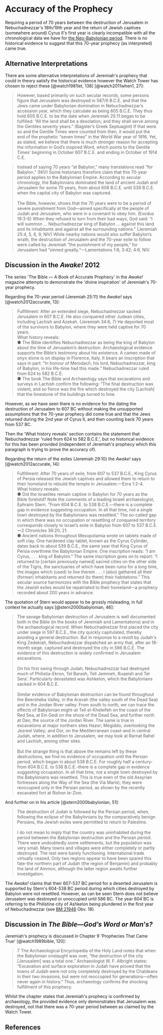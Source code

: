 # Accuracy of the Prophecy

Requiring a period of 70 years between the destruction of Jerusalem in Nebuchadnezzar's 18th/19th year and the return of
Jewish captives (somewhere around) Cyrus II's first year is clearly incompatible with all the chronological data we have
for [the Neo-Babylonian period](../../standard/standard.md). There is no historical evidence to suggest that this
70-year prophecy (as interpreted) came true.

## Alternative Interpretations

There are some alternative interpretations of Jeremiah's prophecy that could in theory satisfy the historical evidence
however the Watch Tower has chosen to reject these [@watch1981let, 138] [@watch2011when1, 27]:

> However, based primarily on such secular records, some persons figure that Jerusalem was destroyed in 587/6 B.C.E. and
> that the Jews came under Babylonian domination in Nebuchadnezzar’s accession year, which they calculate as being 605
> B.C.E. They thus hold 605 B.C.E. to be the date when Jeremiah 25:11 began to be fulfilled: “All the land shall be a
> desolation; and they shall serve among the Gentiles seventy years.” (Bagster’s Greek Septuagint) If that were so and
> the Gentile Times were counted from then, it would put the end of the prophetic “seven times” in the World War year
> of 1916. Yet, as stated, we believe that there is much stronger reason for accepting the information in God’s inspired
> Word, which points to the Gentile Times’ beginning in October 607 B.C.E. and ending in October of 1914 C.E.

> Instead of saying 70 years “at Babylon,” many translations read “for Babylon.” (NIV) Some historians therefore claim
> that this 70-year period applies to the Babylonian Empire. According to secular chronology, the Babylonians dominated
> the land of ancient Judah and Jerusalem for some 70 years, from about 609 B.C.E. until 539 B.C.E. when the capital
> city of Babylon was captured. <br><br> The Bible, however, shows that the 70 years were to be a period of severe
> punishment from God—aimed specifically at the people of Judah and Jerusalem, who were in a covenant to obey him.
> (Exodus 19:3-6) When they refused to turn from their bad ways, God said: “I will summon ... Nebuchadnezzar king of
> Babylon ... against this land and its inhabitants and against all the surrounding nations.” (Jeremiah 25:4, 5, 8, 9,
> NIV) While nearby nations would also suffer Babylon’s wrath, the destruction of Jerusalem and the 70-year exile to
> follow were called by Jeremiah “the punishment of my people,” for Jerusalem had “sinned greatly.”—Lamentations 1:8;
> 3:42; 4:6, NIV.

## Discussion in the _Awake!_ 2012

The series 'The Bible — A Book of Accurate Prophecy' in the _Awake!_ magazine attempts to demonstrate the 'divine
inspiration' of Jeremiah's 70-year prophecy.

Regarding the 70-year period (Jeremiah 25:11) the _Awake!_ says [@watch2012accurate, 13]:

> Fulfillment: After an extended siege, Nebuchadnezzar sacked Jerusalem in 607 B.C.E. He also conquered other Judean
> cities, including Lachish and Azekah. (Jeremiah 34:6, 7) He deported most of the survivors to Babylon, where they were
> held captive for 70 years.<br> What history reveals:<br> ● The Bible identifies Nebuchadnezzar as being the king of
> Babylon about the time of Jerusalem’s destruction. Archaeological evidence supports the Bible’s testimony about his
> existence. A cameo made of onyx stone is on display in Florence, Italy. It bears an inscription that says in part: “In
> honour of Merodach, his lord, Nebuchadnezzar, king of Babylon, in his life-time had this made.” Nebuchadnezzar ruled
> from 624 to 582 B.C.E.<br> ● The book The Bible and Archaeology says that excavations and surveys in Lachish confirm
> the following: “The final destruction was violent, and so fierce was the fire which destroyed the city \[Lachish\]
> that the limestone of the buildings turned to lime.

However, as we have seen there is no evidence for the dating the destruction of Jerusalem to 607 BC without making the
unsupported assumptions that the 70-year prophecy did come true and that the Jews returned during the 2nd year of Cyrus
II, and then counting back 70 years from 537 BC.

Then the 'What history reveals' section contains the statement that Nebuchadnezzar 'ruled from 624 to 582 B.C.E.', but
no historical evidence for this has been provided (independent of Jeremiah's prophecy which this paragraph is trying to
prove the accuracy of).

Regarding the return of the exiles (Jeremiah 29:10) the _Awake!_ says [@watch2012accurate, 14]:

> Fulfillment: After 70 years of exile, from 607 to 537 B.C.E., King Cyrus of Persia released the Jewish captives and
> allowed them to return to their homeland to rebuild the temple in Jerusalem.—Ezra 1:2-4.<br> What history reveals:<br>
> ● Did the Israelites remain captive in Babylon for 70 years as the Bible foretold? Note the comments of a leading
> Israeli archaeologist, Ephraim Stern. “From 604 B.C.E. to 538 B.C.E.—there is a complete gap in evidence suggesting
> occupation. In all that time, not a single town destroyed by the Babylonians was resettled.” The so-called gap in
> which there was no occupation or resettling of conquered territory corresponds closely to Israel’s exile in Babylon
> from 607 to 537 B.C.E.—2 Chronicles 36:20, 21.<br> ● Ancient nations throughout Mesopotamia wrote on tablets made of
> soft clay. One hardened clay tablet, known as the Cyrus Cylinder, dates back to about 539 B.C.E., the same year that
> King Cyrus of Persia overthrew the Babylonian Empire. One inscription reads: “I am Cyrus, . . . king of Babylon.” The
> same inscription goes on to report: “I returned to \[certain previously named\] sacred cities on the other side of the
> Tigris, the sanctuaries of which have been ruins for a long time, the images which (used) to live therein . . . I
> (also) gathered all their (former) inhabitants and returned (to them) their habitations.” This secular source
> harmonizes with the Bible prophecy that states that the Jewish exiles would be repatriated to their homeland—a
> prophecy recorded about 200 years in advance.

The quotation of Stern would appear to be grossly misleading, in full context he actually says [@stern2000babylonian,
46]:

> The savage Babylonian destruction of Jerusalem is well documented both in the Bible (in the books of Jeremiah and
> Lamentations) and in the archaeological record. When Nebuchadnezzar first placed the city under siege in 597 B.C.E.,
> the city quickly capitulated, thereby avoiding a general destruction. But in response to a revolt by Judah's King
> Zedekiah, Nebuchadnezzar dispatched an army that, after an 18- month siege, captured and destroyed the city in 586
> B.C.E. The evidence of this destruction is widely confirmed in Jerusalem excavations. <br><br> On his first swing
> through Judah, Nebuchadnezzar had destroyed much of Philistia-Ekron, Tel Barash, Tell Jemmeh, Ruqeish and Tel Sera'.
> Particularly devastated was Ashkelon, which the Babylonians sacked in 604 B.C.E. <br><br> Similar evidence of
> Babylonian destruction can be found throughout the Beersheba Valley, in the Aravah (the valley south of the Dead Sea)
> and in the Jordan River valley. From south to north, we can trace the effects of Babylonian might-at Tell el-Kheleifeh
> on the coast of the Red Sea, at Ein Gedi on the shore of the Dead Sea, and further north at Dan, the source of the
> Jordan River. The same is true in excavations at major northern sites Hazor; Megiddo, overlooking the Jezreel Valley;
> and Dor, on the Mediterranean coast-and in central Judah, where, in addition to Jerusalem, we may look at Rarnat Rahel
> and Lachish, among other sites. <br><br> But the strange thing is that above the remains left by these destructions,
> we find no evidence of occupation until the Persian period, which began in about 538 B.C.E. For roughly half a
> century-from 604 B.C.E. to 538 B.C.E.-there is a complete gap in evidence suggesting occupation. In all that time, not
> a single town destroyed by the Babylonians was resettled. This is true even of the old Assyrian fortresses along the
> Way of the Sea (the Via Maris); they were reoccupied only in the Persian period, as shown by the recently excavated
> fort at Rishon le-Zion.

And further on in his article [@stern2000babylonian, 51]:

> The destruction of Judah is followed by the Persian period, when, following the eclipse of the Babylonians by the
> comparatively benign Persians, the Jewish exiles were permitted to return to Palestine. <br><br> I do not mean to
> imply that the country was uninhabited during the period between the Babylonian destruction and the Persian period.
> There were undoubtedly some settlements, but the population was very small. Many towns and villages were either
> completely or partly destroyed. The rest were barely functioning. International trade virtually ceased. Only two
> regions appear to have been spared this fate-the northern part of Judah (the region of Benjamin) and probably the land
> of Ammon, although the latter region awaits further investigation.

The _Awake!_ claims that their 607-537 BC period for a deserted Jerusalem is supported by Stern's 604-538 BC period
during which cities destroyed by Babylon were not resettled. However, as can be seen Stern does not believe Jerusalem
was destroyed or unoccupied until 586 BC. The year 604 BC is referring to the Philistine city of Ashkelon being
plundered in the first year of Nebuchadnezzar (see [BM 21946](../../standard/chronicles/bm21946.md) Obv. 18).

## Discussion in _The Bible—God’s Word or Man's?_

Jeremiah's prophecy is discussed in Chapter 9 'Prophecies That Came True' [@watch1989bible, 120]:

> 7 The Archaeological Encyclopedia of the Holy Land notes that when the Babylonian onslaught was over, “the destruction
> of the city \[Jerusalem\] was a total one.” Archaeologist W. F. Albright states: “Excavation and surface exploration
> in Judah have proved that the towns of Judah were not only completely destroyed by the Chaldeans in their two
> invasions, but were not reoccupied for generations—often never again in history.” Thus, archaeology confirms the
> shocking fulfillment of this prophecy.

Whilst the chapter states that Jeremiah's prophecy is confirmed by archaeology, the provided evidence only demonstrates
that Jerusalem was destroyed, not that there was a 70-year period between as claimed by the Watch Tower.

## References
